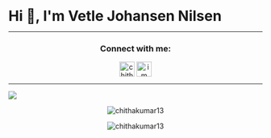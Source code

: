 <h1 align="center">Hi 👋, I'm Vetle Johansen Nilsen</h1>

<style>
h1 { 
  display:inline
}
</style>

---

<h3 align="center">Connect with me:</h3>

<p align="center">
<a href="https://www.linkedin.com/in/vetle-nilsen-7979711a7/" target="blank"><img align="center" src="https://cdn.jsdelivr.net/npm/simple-icons@3.0.1/icons/linkedin.svg" alt="chithakumar13" height="30" width="30" /></a>
<a href="https://instagram.com/vetlenilsenn" target="blank"><img align="center" src="https://cdn.jsdelivr.net/npm/simple-icons@3.0.1/icons/instagram.svg" alt="i_m_ck13" height="30" width="30" /></a>
</p>

---

![](https://komarev.com/ghpvc/?username=vetlenilsenn&label=PROFILE+VIEWS)  

<p align="center"><img align="center" src="https://github-readme-stats.vercel.app/api?username=vetlenilsenn&show_icons=true&layout=compact&theme=tokyonight" alt="chithakumar13" /></p>

<p align="center"><img align="center" src="https://github-readme-stats.vercel.app/api/top-langs/?username=anuraghazra&theme=tokyonight" alt="chithakumar13" /></p>

